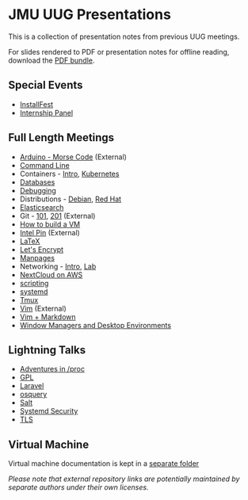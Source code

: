 # JMU UUG Presentations

This is a collection of presentation notes from previous UUG meetings.

For slides rendered to PDF or presentation notes for offline reading, download the [PDF bundle](https://github.com/jmunixusers/presentations/releases/download/presentation-latest/PDF.zip).

## Special Events

* [InstallFest](InstallFest.md)
* [Internship Panel](InternshipQA.md)

## Full Length Meetings

* [Arduino - Morse Code](https://github.com/jmunixusers/ArduinoDemo) (External)
* [Command Line](CommandLine.md)
* Containers - [Intro](containers/index.md), [Kubernetes](containers/kubernetes.md)
* [Databases](databases/index.md)
* [Debugging](debugging/index.md)
* Distributions - [Debian](distributions/Debian.md), [Red Hat](distributions/RedHat.md)
* [Elasticsearch](elastic/index.md)
* Git - [101](git101/index.md), [201](https://github.com/jmunixusers/git-201) (External)
* [How to build a VM](BuildAVM/index.md)
* [Intel Pin](https://github.com/lam2mo/uug-pin) (External)
* [LaTeX](LaTeX.md)
* [Let's Encrypt](LetsEncrypt.md)
* [Manpages](Manpages.md)
* Networking - [Intro](networking/index.md), [Lab](networking/lab.md)
* [NextCloud on AWS](NextCloudAWS.md)
* [scripting](Scripting.md)
* [systemd](Systemd.md)
* [Tmux](tmux.md)
* [Vim](https://crosse.github.io/vim_tutorial/) (External)
* [Vim + Markdown](Vim.md)
* [Window Managers and Desktop Environments](window-and-desktop-environments.md)

## Lightning Talks

* [Adventures in /proc](AdventuresInProc.md)
* [GPL](GPL.md)
* [Laravel](laravel/Laravel.md)
* [osquery](osquery.md)
* [Salt](saltstack/Salt.md)
* [Systemd Security](Systemd-security.md)
* [TLS](TLS.md)

## Virtual Machine

Virtual machine documentation is kept in a [separate folder](vm/)

_Please note that external repository links are potentially maintained by
separate authors under their own licenses._

